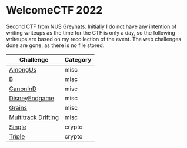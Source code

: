 # WelcomeCTF 2022

Second CTF from NUS Greyhats. Initially I do not have any intention of writing writeups as the time for the CTF is only a day,
so the following writeups are based on my recollection of the event. The web challenges done are gone, as there is no file stored.

| Challenge                        | Category |
|----------------------------------|----------|
|[AmongUs](./amongus)| misc | 
|[B](./B)| misc |
|[CanonInD](./canon-in-d)| misc | 
|[DisneyEndgame](./DisneyEndgame)| misc | 
|[Grains](./grains)| misc | 
|[Multitrack Drifting](./multitrack-drifting)| misc | 
|[Single](./single)| crypto | 
|[Triple](./triple)| crypto |